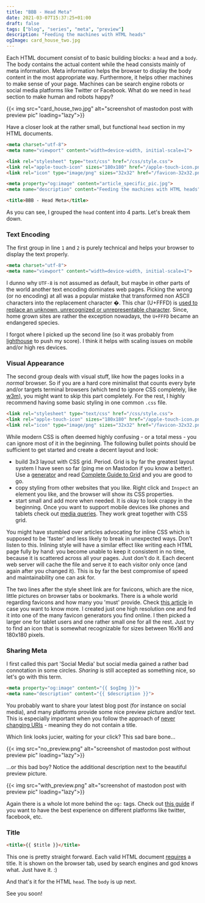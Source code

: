 ```yaml
---
title: "BBB - Head Meta"
date: 2021-03-07T15:37:25+01:00
draft: false
tags: ["blog", "series", "meta", "preview"]
description: "Feeding the machines with HTML heads"
ogImage: card_house_two.jpg
---
```


Each HTML document consist of to basic building blocks: a `head` and a `body`. The body contains the actual content while the head consists mainly of meta information. Meta information helps the browser to display the body content in the most appropriate way. Furthermore, it helps other machines to make sense of your page. Machines can be search engine robots or social media platforms like Twitter or Facebook. What do we need in `head` section to make human and robots happy?

{{< img src="card_house_two.jpg" alt="screenshot of mastodon post with preview pic" loading="lazy">}}

Have a closer look at the rather small, but functional `head` section in my HTML documents.

```html
<meta charset="utf-8">
<meta name="viewport" content="width=device-width, initial-scale=1">

<link rel="stylesheet" type="text/css" href="/css/style.css">
<link rel="apple-touch-icon" sizes="180x180" href="/apple-touch-icon.png">
<link rel="icon" type="image/png" sizes="32x32" href="/favicon-32x32.png">

<meta property="og:image" content="article_specific_pic.jpg">
<meta name="description" content="Feeding the machines with HTML heads">

<title>BBB - Head Meta</title>
```

As you can see, I grouped the `head` content into 4 parts. Let's break them down.

### Text Encoding

The first group in line `1` and `2` is purely technical and helps your browser to display the text properly.

```html
<meta charset="utf-8">
<meta name="viewport" content="width=device-width, initial-scale=1">
```

I dunno why `UTF-8` is not assumed as default, but maybe in other parts of the world another text encoding dominates web pages. Picking the wrong (or no encoding) at all was a popular mistake that transformed non ASCII characters into the replacement character �. This char (U+FFFD) is [used to replace an unknown, unrecognized or unrepresentable character](https://en.wikipedia.org/wiki/Specials_(Unicode_block)). Since, home grown sites are rather the exception nowadays, the `U+FFFD` became an endangered species.

I forgot where I picked up the second line (so it was probably from [lighthouse](https://web.dev/measure) to push my score). I think it helps with scaling issues on mobile and/or high res devices.

### Visual Appearance

The second group deals with visual stuff, like how the pages looks in a _normal_ browser. So if you are a hard core minimalist that counts every byte and/or targets terminal browsers (which tend to ignore CSS completely, like [w3m](http://manpages.ubuntu.com/manpages/bionic/man1/w3m.1.html)), you might want to skip this part completely. For the rest, I highly recommend having some basic styling in one common `.css` file.

```html {linenostart=4}
<link rel="stylesheet" type="text/css" href="/css/style.css">
<link rel="apple-touch-icon" sizes="180x180" href="/apple-touch-icon.png">
<link rel="icon" type="image/png" sizes="32x32" href="/favicon-32x32.png">
```

While modern CSS is often deemed highly confusing - or a total mess - you can ignore most of it in the beginning. The following bullet points should be sufficient to get started and create a decent layout and look:

- build 3x3 layout with CSS grid. Period. Grid is by far the greatest layout system I have seen so far (ping me on Mastodon if you know a better). Use a [generator](https://grid.layoutit.com/) and read [Complete Guide to Grid](https://css-tricks.com/snippets/css/complete-guide-grid/) and you are good to go.
- copy styling from other websites that you like. Right click and `Inspect` an element you like, and the browser will show its CSS properties.
- start small and add more when needed. It is okay to look crappy in the beginning. Once you want to support mobile devices like phones and tablets check out [media queries](https://developer.mozilla.org/en-US/docs/Web/CSS/Media_Queries/Using_media_queries). They work great together with CSS grid.

You might have stumbled over articles advocating for inline CSS which is supposed to be 'faster' and less likely to break in unexpected ways. Don't listen to this. Inlining style will have a similar effect like writing each HTML page fully by hand: you become unable to keep it consistent in no time, because it is scattered across all your pages. Just don't do it. Each decent web server will cache the file and serve it to each visitor only once (and again after you changed it). This is by far the best compromise of speed and maintainability one can ask for.

The two lines after the style sheet link are for favicons, which are the nice, little pictures on browser tabs or bookmarks. There is a whole world regarding favicons and how many you 'must' provide. Check [this article](https://sympli.io/blog/heres-everything-you-need-to-know-about-favicons-in-2020/) in case you want to know more. I created just one high resolution one and fed it into one of the many favicon generators you find online. I then picked a larger one for tablet users and one rather small one for all the rest. Just try to find an icon that is somewhat recognizable for sizes between 16x16 and 180x180 pixels.

### Sharing Meta

I first called this part 'Social Media' but social media gained a rather bad connotation in some circles. _Sharing_ is still accepted as something nice, so let's go with this term.

```html {linenostart=8}
<meta property="og:image" content="{{ $ogImg }}">
<meta name="description" content="{{ $description }}">
```

You probably want to share your latest blog post (for instance on social media), and many platforms provide some nice preview picture and/or text. This is especially important when you follow the approach of [never changing URIs](https://www.w3.org/Provider/Style/URI) - meaning they do not contain a title.

Which link looks jucier, waiting for your click? This sad bare bone...

{{< img src="no_preview.png" alt="screenshot of mastodon post without preview pic" loading="lazy">}}

...or this bad boy? Notice the additional description next to the beautiful preview picture.

{{< img src="with_preview.png" alt="screenshot of mastodon post with preview pic" loading="lazy">}}

Again there is a whole lot more behind the `og:` tags. Check out [this guide](https://css-tricks.com/essential-meta-tags-social-media/) if you want to have the best experience on different platforms like twitter, facebook, etc.

### Title

```html {linenostart=11}
<title>{{ $title }}</title>
```

This one is pretty straight forward. Each valid HTML document [requires](https://www.w3schools.com/tags/tag_title.asp) a title. It is shown on the browser tab, used by search engines and god knows what. Just have it. :)

And that's it for the HTML `head`. The `body` is up next. 

See you soon!





